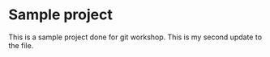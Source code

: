 # Sample project  
This is a sample project done for git workshop.
This is my second update to the file.
